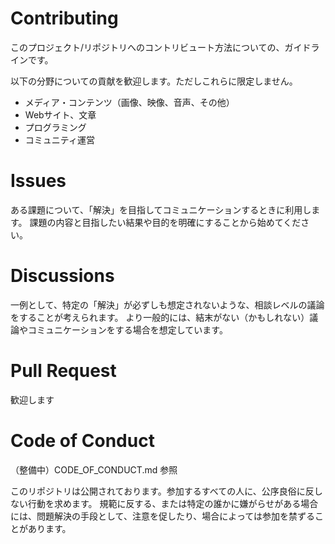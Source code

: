Contributing
===============
このプロジェクト/リポジトリへのコントリビュート方法についての、ガイドラインです。

以下の分野についての貢献を歓迎します。ただしこれらに限定しません。

- メディア・コンテンツ（画像、映像、音声、その他）
- Webサイト、文章
- プログラミング
- コミュニティ運営

Issues
===============
ある課題について、「解決」を目指してコミュニケーションするときに利用します。
課題の内容と目指したい結果や目的を明確にすることから始めてください。

Discussions
===============
一例として、特定の「解決」が必ずしも想定されないような、相談レベルの議論をすることが考えられます。
より一般的には、結末がない（かもしれない）議論やコミュニケーションをする場合を想定しています。

Pull Request
===============
歓迎します

Code of Conduct
===============
（整備中）CODE_OF_CONDUCT.md 参照

このリポジトリは公開されております。参加するすべての人に、公序良俗に反しない行動を求めます。
規範に反する、または特定の誰かに嫌がらせがある場合には、問題解決の手段として、注意を促したり、場合によっては参加を禁ずることがあります。
